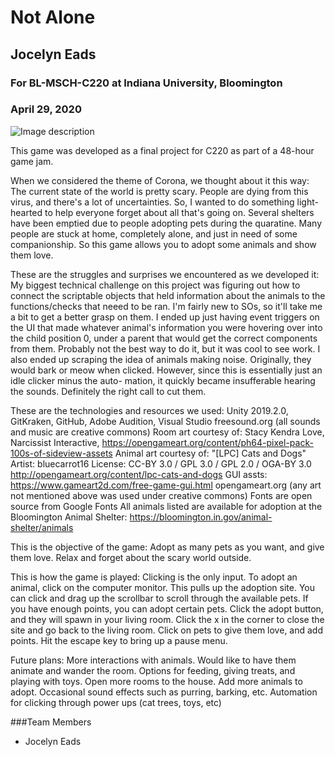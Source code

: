 # Not Alone
## Jocelyn Eads
### For BL-MSCH-C220 at Indiana University, Bloomington
### April 29, 2020

![Image description](https://github.com/joeads4/FinalProject/blob/master/GameJam/Assets/Art/ScreenCap.png)

This game was developed as a final project for C220 as part of a 48-hour game jam. 

When we considered the theme of Corona, we thought about it this way:
The current state of the world is pretty scary. People are dying from this virus,
and there's a lot of uncertainties. So, I wanted to do something light-hearted to help
everyone forget about all that's going on. 
Several shelters have been emptied due to people adopting pets during the quaratine. 
Many people are stuck at home, completely alone, and just in need of some companionship.
So this game allows you to adopt some animals and show them love. 

These are the struggles and surprises we encountered as we developed it:
My biggest technical challenge on this project was figuring out how to connect
the scriptable objects that held information about the animals to the functions/checks
that neeed to be ran. I'm fairly new to SOs, so it'll take me a bit to get a better grasp 
on them. I ended up just having event triggers on the UI that made whatever animal's information
you were hovering over into the child position 0, under a parent that would get the correct 
components from them. Probably not the best way to do it, but it was cool to see work.
I also ended up scraping the idea of animals making noise. Originally, they would bark or 
meow when clicked. However, since this is essentially just an idle clicker minus the auto-
mation, it quickly became insufferable hearing the sounds. Definitely the right call to cut
them.

These are the technologies and resources we used:
Unity 2019.2.0, GitKraken, GitHub, Adobe Audition, Visual Studio
freesound.org (all sounds and music are creative commons)
Room art courtesy of: Stacy Kendra Love, Narcissist Interactive, https://opengameart.org/content/ph64-pixel-pack-100s-of-sideview-assets
Animal art courtesy of: "[LPC] Cats and Dogs" Artist: bluecarrot16 License: CC-BY 3.0 / GPL 3.0 / GPL 2.0 / OGA-BY 3.0 http://opengameart.org/content/lpc-cats-and-dogs
GUI assts: https://www.gameart2d.com/free-game-gui.html
opengameart.org (any art not mentioned above was used under creative commons)
Fonts are open source from Google Fonts 
All animals listed are available for adoption at the Bloomington Animal Shelter: https://bloomington.in.gov/animal-shelter/animals


This is the objective of the game:
Adopt as many pets as you want, and give them love.
Relax and forget about the scary world outside.

This is how the game is played:
Clicking is the only input.
To adopt an animal, click on the computer monitor. This pulls up the
adoption site. You can click and drag up the scrollbar to scroll through the available pets. If you have enough 
points, you can adopt certain pets. Click the adopt button, and they will spawn in 
your living room. Click the x in the corner to close the site and go back to the 
living room. Click on pets to give them love, and add points. Hit the escape key to bring up a pause
menu.

Future plans:
More interactions with animals. Would like to have them animate and wander the room.
Options for feeding, giving treats, and playing with toys. Open more rooms to the house.
Add more animals to adopt. Occasional sound effects such as purring, barking, etc. 
Automation for clicking through power ups (cat trees, toys, etc)

###Team Members

  * Jocelyn Eads
